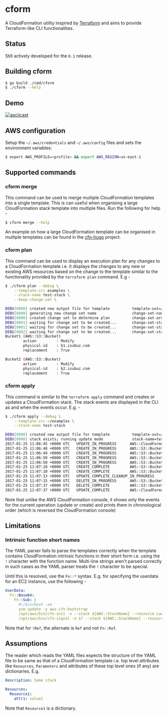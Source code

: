 # cform

A CloudFormation utility inspired by [Terraform](https://terraform.io) and aims
to provide Terraform-like CLI functionalities.

## Status

Still actively developed for the `0.1` release.

## Building cform

```sh
$ go build ./cmd/cform
$ ./cform --help
```
## Demo

[![asciicast](https://asciinema.org/a/100642.png)](https://asciinema.org/a/100642)

## AWS configuration

Setup the `~/.aws/credentials` and `~/.aws/config` files and sets the
environment variables:

```sh
$ export AWS_PROFILE=<profile> && export AWS_REGION=us-east-1
```

## Supported commands

### cform merge

This command can be used to merge multiple CloudFormation templates into a 
single template. This is can useful when organising a large CloudFormation 
stack template into multiple files. Run the following for help -

```sh
$ cform merge --help
```

An example on how a large CloudFormation template can be organised in multiple 
templates can be found in the [cfn-hugo](https://github.com/isubuz/cfn-hugo)
project.

### cform plan

This command can be used to display an execution plan for any changes to a 
CloudFormation template i.e. it displays the changes to any new or existing
AWS resources based on the change to the template similar to the functionality
provided by the `terraform plan` command. E.g -

```sh
$ ./cform plan --debug \
    --template-src examples \
    --stack-name test-stack \
    --keep-change-set \

DEBU[0000] created new output file for template          template-out=/var/folders/j5/4433kz115732274b3p7l6n380000gn/T/cform543365852
DEBU[0000] generating new change set name                change-set-name=cs-20170107233101
DEBU[0000] created change set to determine plan          change-set-arn=arn:aws:cloudformation:us-east-1:663481583451:changeSet/cs-20170107233101/29170942-bf52-4c13-93e5-44239e1cc060
DEBU[0001] waiting for change set to be created...       change-set-status=CREATE_IN_PROGRESS
DEBU[0001] waiting for change set to be created...       change-set-status=CREATE_IN_PROGRESS
DEBU[0002] waiting for change set to be created...       change-set-status=CREATE_IN_PROGRESS
Bucket1 (AWS::S3::Bucket)
        action         : Modify
        physical-id    : b1.isubuz.com
        replacement    : True

Bucket2 (AWS::S3::Bucket)
        action         : Modify
        physical-id    : b2.isubuz.com
        replacement    : True

```

### cform apply

This command is similar to the `terraform apply` command and creates or updates
a CloudFormation stack. The stack events are displayed in the CLI as and when
the events occur. E.g. -

```sh
$ ./cform apply --debug \
    --template-src ~/examples \
    --stack-name test-stack

DEBU[0000] created new output file for template          template-out=/var/folders/j5/4433kz115732274b3p7l6n380000gn/T/cform261840516
DEBU[0000] stack exists; running update mode             stack-name=test-stack
2017-01-25 11:06:45 +0000 UTC   UPDATE_IN_PROGRESS      AWS::CloudFormation::Stack      test-stack                  User Initiated
2017-01-25 11:06:48 +0000 UTC   CREATE_IN_PROGRESS      AWS::S3::Bucket                 Bucketb5
2017-01-25 11:06:49 +0000 UTC   CREATE_IN_PROGRESS      AWS::S3::Bucket                 Bucketb44
2017-01-25 11:06:50 +0000 UTC   CREATE_IN_PROGRESS      AWS::S3::Bucket                 Bucketb5                Resource creation Initiated
2017-01-25 11:06:50 +0000 UTC   CREATE_IN_PROGRESS      AWS::S3::Bucket                 Bucketb44               Resource creation Initiated
2017-01-25 11:07:10 +0000 UTC   CREATE_COMPLETE         AWS::S3::Bucket                 Bucketb5
2017-01-25 11:07:10 +0000 UTC   CREATE_COMPLETE         AWS::S3::Bucket                 Bucketb44
2017-01-25 11:07:13 +0000 UTC   UPDATE_COMPLETE_CLEANUP_IN_PROGRESS     AWS::CloudFormation::Stack      test-stack
2017-01-25 11:07:15 +0000 UTC   DELETE_IN_PROGRESS      AWS::S3::Bucket                 Bucketb4
2017-01-25 11:07:37 +0000 UTC   DELETE_COMPLETE         AWS::S3::Bucket                 Bucketb4
2017-01-25 11:07:37 +0000 UTC   UPDATE_COMPLETE         AWS::CloudFormation::Stack      test-stack
```

Note that unlike the AWS CloudFormation console, it shows only the events for the 
current operation (update or create) and prints them in chronological order
(which is reversed the CloudFormation console)

## Limitations

### Intrinsic function short names

The YAML parser fails to parse the templates correctly when the template 
contains CloudFormation intrinsic functions in their short form i.e. using the
`!` character with the function name. Multi-line strings aren't parsed correctly
in such cases as the YAML parser treats the `!` character to be special. 

Until this is resolved, use the `Fn::*` syntax. E.g. for specifying the 
userdata for an EC2 instance, use the following -

```yaml
UserData:
  Fn::Base64:
    Fn::Sub: |
      #!/bin/bash -xe
      yum update -y aws-cfn-bootstrap
      /opt/aws/bin/cfn-init -v --stack ${AWS::StackName} --resource LaunchConfig --configsets wordpress_install --region ${AWS::Region}
      /opt/aws/bin/cfn-signal -e $? --stack ${AWS::StackName} --resource WebServerGroup --region ${AWS::Region}
```

Note that for `!Ref`, the alternate is `Ref` and not `Fn::Ref`.

## Assumptions

The reader which reads the YAML files expects the structure of the YAML file to
be same as that of a CloudFormation template i.e. top level attributes like
`Resources`, `Parameters` and attributes of these top level ones (if any) are 
dictionaries. E.g.

```yaml
Description: Some stack

Resources:
  Resource1: 
    attr1: value1
```

Note that `Resource1` is a dictionary.

